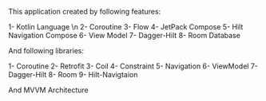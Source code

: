 This application created by following features:

1- Kotlin Language \n
2- Coroutine
3- Flow
4- JetPack Compose
5- Hilt Navigation Compose
6- View Model
7- Dagger-Hilt
8- Room Database

And following libraries:

1- Coroutine
2- Retrofit
3- Coil
4- Constraint
5- Navigation
6- ViewModel
7- Dagger-Hilt
8- Room
9- Hilt-Navigtaion

And MVVM Architecture
